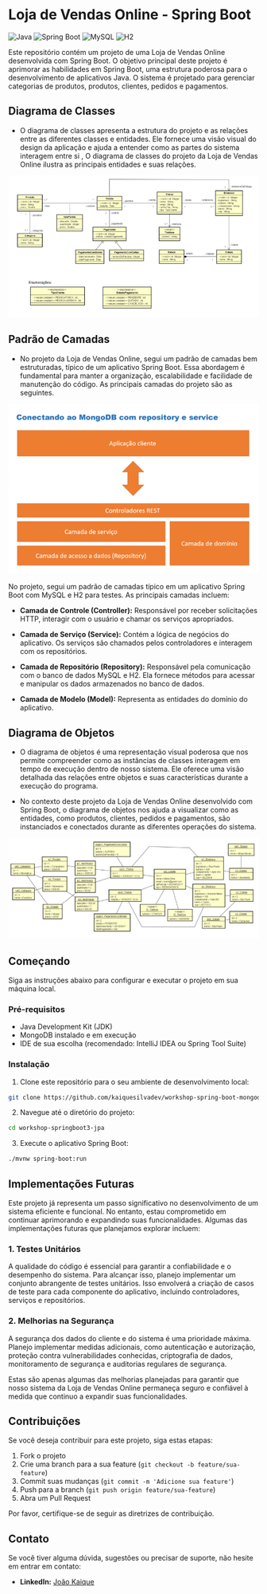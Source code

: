 # Loja de Vendas Online - Spring Boot

![Java](https://img.shields.io/badge/Java-11-orange.svg)
![Spring Boot](https://img.shields.io/badge/Spring%20Boot-2.5.4-brightgreen.svg)
![MySQL](https://img.shields.io/badge/MySQL-8.0-blue.svg)
![H2](https://img.shields.io/badge/H2-Database-lightgrey.svg)

Este repositório contém um projeto de uma Loja de Vendas Online desenvolvida com Spring Boot. O objetivo principal deste projeto é aprimorar as habilidades em Spring Boot, uma estrutura poderosa para o desenvolvimento de aplicativos Java. O sistema é projetado para gerenciar categorias de produtos, produtos, clientes, pedidos e pagamentos.

## Diagrama de Classes

- O diagrama de classes apresenta a estrutura do projeto e as relações entre as diferentes classes e entidades. Ele fornece uma visão visual do design da aplicação e ajuda a entender como as partes do sistema interagem entre si , O diagrama de classes do projeto da Loja de Vendas Online ilustra as principais entidades e suas relações.

![Diagrama de Classes](https://github.com/kaiquesilvadev/lojaDeVendas-spring_boot/blob/main/Captura%20de%20tela%202023-09-28%20210330.png)

## Padrão de Camadas

- No projeto da Loja de Vendas Online, segui um padrão de camadas bem estruturadas, típico de um aplicativo Spring Boot. Essa abordagem é fundamental para manter a organização, escalabilidade e facilidade de manutenção do código. As principais camadas do projeto são as seguintes.

![Padrão de Camadas](https://github.com/kaiquesilvadev/lojaDeVendas-spring_boot/blob/main/Captura%20de%20tela%202023-09-21%20185426.png)

No projeto, segui um padrão de camadas típico em um aplicativo Spring Boot com MySQL e H2 para testes. As principais camadas incluem:

- **Camada de Controle (Controller):** Responsável por receber solicitações HTTP, interagir com o usuário e chamar os serviços apropriados.

- **Camada de Serviço (Service):** Contém a lógica de negócios do aplicativo. Os serviços são chamados pelos controladores e interagem com os repositórios.

- **Camada de Repositório (Repository):** Responsável pela comunicação com o banco de dados MySQL e H2. Ela fornece métodos para acessar e manipular os dados armazenados no banco de dados.

- **Camada de Modelo (Model):** Representa as entidades do domínio do aplicativo.

## Diagrama de Objetos

- O diagrama de objetos é uma representação visual poderosa que nos permite compreender como as instâncias de classes interagem em tempo de execução dentro de nosso sistema. Ele oferece uma visão detalhada das relações entre objetos e suas características durante a execução do programa.

- No contexto deste projeto da Loja de Vendas Online desenvolvido com Spring Boot, o diagrama de objetos nos ajuda a visualizar como as entidades, como produtos, clientes, pedidos e pagamentos, são instanciados e conectados durante as diferentes operações do sistema.

![Diagrama de Objetos](https://github.com/kaiquesilvadev/lojaDeVendas-spring_boot/blob/main/Captura%20de%20tela%202023-09-28%20210357.png)

## Começando

Siga as instruções abaixo para configurar e executar o projeto em sua máquina local.

### Pré-requisitos

- Java Development Kit (JDK)
- MongoDB instalado e em execução
- IDE de sua escolha (recomendado: IntelliJ IDEA ou Spring Tool Suite)

### Instalação

1. Clone este repositório para o seu ambiente de desenvolvimento local:

```bash
git clone https://github.com/kaiquesilvadev/workshop-spring-boot-mongodb.git

````

2. Navegue até o diretório do projeto:

```bash
cd workshop-springboot3-jpa

```

3. Execute o aplicativo Spring Boot:

```bash
./mvnw spring-boot:run

```

## Implementações Futuras

Este projeto já representa um passo significativo no desenvolvimento de um sistema eficiente e funcional. No entanto, estau comprometido em continuar aprimorando e expandindo suas funcionalidades. Algumas das implementações futuras que planejamos explorar incluem:

### 1. Testes Unitários

A qualidade do código é essencial para garantir a confiabilidade e o desempenho do sistema. Para alcançar isso, planejo implementar um conjunto abrangente de testes unitários. Isso envolverá a criação de casos de teste para cada componente do aplicativo, incluindo controladores, serviços e repositórios.

### 2. Melhorias na Segurança

A segurança dos dados do cliente e do sistema é uma prioridade máxima. Planejo implementar medidas adicionais, como autenticação e autorização, proteção contra vulnerabilidades conhecidas, criptografia de dados, monitoramento de segurança e auditorias regulares de segurança.

Estas são apenas algumas das melhorias planejadas para garantir que nosso sistema da Loja de Vendas Online permaneça seguro e confiável à medida que continuo a expandir suas funcionalidades.


## Contribuições

Se você deseja contribuir para este projeto, siga estas etapas:

1. Fork o projeto
2. Crie uma branch para a sua feature (`git checkout -b feature/sua-feature`)
3. Commit suas mudanças (`git commit -m 'Adicione sua feature'`)
4. Push para a branch (`git push origin feature/sua-feature`)
5. Abra um Pull Request

Por favor, certifique-se de seguir as diretrizes de contribuição.

## Contato

Se você tiver alguma dúvida, sugestões ou precisar de suporte, não hesite em entrar em contato:

- **LinkedIn:** [João Kaique](https://www.linkedin.com/in/joaokaique/)
